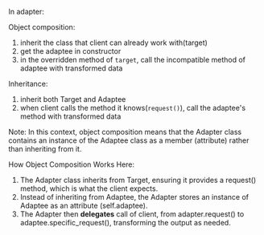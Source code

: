 In adapter:

Object composition:

1. inherit the class that client can already work with(target)
2. get the adaptee in constructor
3. in the overridden method of `target`, call the incompatible method of adaptee with transformed data

Inheritance:

1. inherit both Target and Adaptee
2. when client calls the method it knows(`request()`), call the adaptee's method with transformed data

Note: In this context, object composition means that the Adapter class contains an instance of the Adaptee class as a
member (attribute) rather than inheriting from it.

How Object Composition Works Here:

1. The Adapter class inherits from Target, ensuring it provides a request() method, which is what the client expects.
2. Instead of inheriting from Adaptee, the Adapter stores an instance of Adaptee as an attribute (self.adaptee).
3. The Adapter then **delegates** call of client, from adapter.request() to adaptee.specific_request(), transforming the
   output as needed.